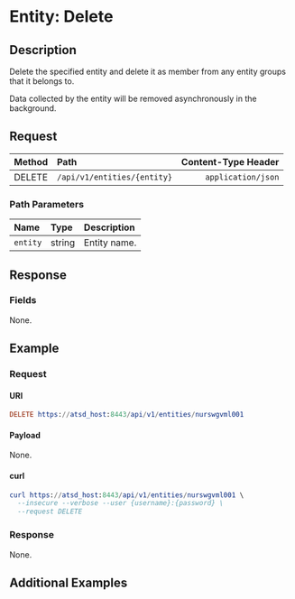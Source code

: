 # Entity: Delete

## Description

Delete the specified entity and delete it as member from any entity groups that it belongs to.

Data collected by the entity will be removed asynchronously in the background.

## Request

| **Method** | **Path** | **Content-Type Header**|
|:---|:---|---:|
| DELETE | `/api/v1/entities/{entity}` | `application/json` |

### Path Parameters 

|**Name**|**Type**|**Description**|
|:---|:---|:---|
| `entity` |string|Entity name.|

## Response

### Fields

None.

## Example

### Request

#### URI

```elm
DELETE https://atsd_host:8443/api/v1/entities/nurswgvml001
```
#### Payload

None.

#### curl 

```elm
curl https://atsd_host:8443/api/v1/entities/nurswgvml001 \
  --insecure --verbose --user {username}:{password} \
  --request DELETE
```

### Response

None.

## Additional Examples

